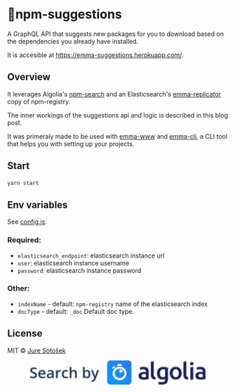 # 🎯npm-suggestions

A GraphQL API that suggests new packages for you to download based on the dependencies you already have installed.

It is accesible at https://emma-suggestions.herokuapp.com/.
## Overview

It leverages Algolia's [npm-search](https://github.com/algolia/npm-search) and an Elasticsearch's [emma-replicator](https://github.com/JureSotosek/emma-replicator) copy of npm-registry.

The inner workings of the suggestions api and logic is described in this blog post.

It was primeraly made to be used with [emma-www](https://github.com/juresotosek/emma-www) and [emma-cli](https://github.com/Maticzav/emma-cli), a CLI tool that helps you with setting up your projects.
## Start

```sh
yarn start
```

## Env variables

See [config.js](./config.js):

### Required:

- `elasticsearch_endpoint`: elasticsearch instance url
- `user`: elasticsearch instance username
- `password`: elasticsearch instance password

### Other:

- `indexName` - default: `npm-registry` name of the elasticsearch index
- `docType` - default: `_doc` Default doc type.

## License

MIT © [Jure Sotošek](https://github.com/juresotosek)

<p align="center"><a href="https://www.algolia.com"><img src="media/algolia.svg" width="400" /></a></p>
